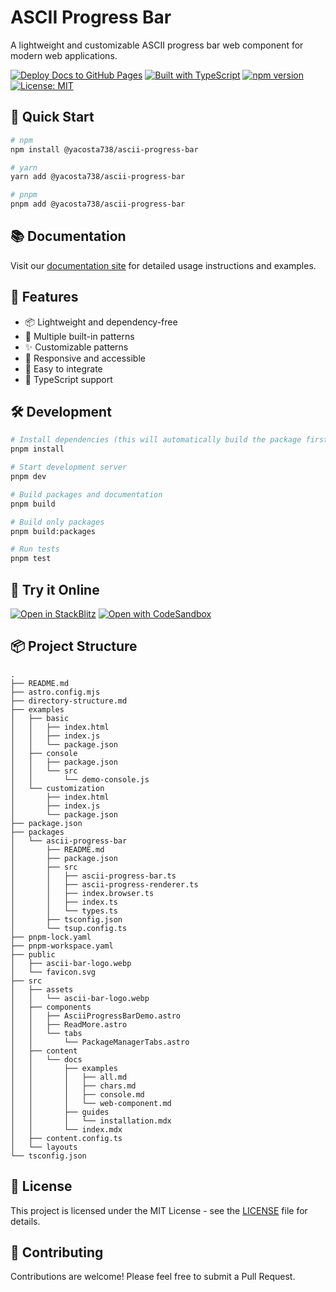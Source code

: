 # ASCII Progress Bar

A lightweight and customizable ASCII progress bar web component for modern web applications.

[![Deploy Docs to GitHub Pages](https://github.com/yacosta738/ascii-progress-bar/actions/workflows/deploy-docs.yml/badge.svg)](https://github.com/yacosta738/ascii-progress-bar/actions/workflows/deploy-docs.yml)
[![Built with TypeScript](https://img.shields.io/badge/Built%20with-TypeScript-blue)](https://www.typescriptlang.org/)
[![npm version](https://badge.fury.io/js/@yacosta738%2Fascii-progress-bar.svg)](https://www.npmjs.com/package/@yacosta738/ascii-progress-bar)
[![License: MIT](https://img.shields.io/badge/License-MIT-yellow.svg)](https://opensource.org/licenses/MIT)

## 🚀 Quick Start

```bash
# npm
npm install @yacosta738/ascii-progress-bar

# yarn
yarn add @yacosta738/ascii-progress-bar

# pnpm
pnpm add @yacosta738/ascii-progress-bar
```

## 📚 Documentation

Visit our [documentation site](https://ascii-progress-bar.vercel.app) for detailed usage instructions and examples.

## 🎯 Features

- 📦 Lightweight and dependency-free
- 🎨 Multiple built-in patterns
- ✨ Customizable patterns
- 📱 Responsive and accessible
- 🔧 Easy to integrate
- 📝 TypeScript support

## 🛠️ Development

```bash
# Install dependencies (this will automatically build the package first)
pnpm install

# Start development server
pnpm dev

# Build packages and documentation
pnpm build

# Build only packages
pnpm build:packages

# Run tests
pnpm test
```

## 🧪 Try it Online

[![Open in StackBlitz](https://developer.stackblitz.com/img/open_in_stackblitz.svg)](https://stackblitz.com/github/yacosta738/ascii-progress-bar)
[![Open with CodeSandbox](https://assets.codesandbox.io/github/button-edit-lime.svg)](https://codesandbox.io/p/sandbox/github.com/yacosta738/ascii-progress-bar)

## 📦 Project Structure

```
.
├── README.md
├── astro.config.mjs
├── directory-structure.md
├── examples
│   ├── basic
│   │   ├── index.html
│   │   ├── index.js
│   │   └── package.json
│   ├── console
│   │   ├── package.json
│   │   └── src
│   │       └── demo-console.js
│   └── customization
│       ├── index.html
│       ├── index.js
│       └── package.json
├── package.json
├── packages
│   └── ascii-progress-bar
│       ├── README.md
│       ├── package.json
│       ├── src
│       │   ├── ascii-progress-bar.ts
│       │   ├── ascii-progress-renderer.ts
│       │   ├── index.browser.ts
│       │   ├── index.ts
│       │   └── types.ts
│       ├── tsconfig.json
│       └── tsup.config.ts
├── pnpm-lock.yaml
├── pnpm-workspace.yaml
├── public
│   ├── ascii-bar-logo.webp
│   └── favicon.svg
├── src
│   ├── assets
│   │   └── ascii-bar-logo.webp
│   ├── components
│   │   ├── AsciiProgressBarDemo.astro
│   │   ├── ReadMore.astro
│   │   └── tabs
│   │       └── PackageManagerTabs.astro
│   ├── content
│   │   └── docs
│   │       ├── examples
│   │       │   ├── all.md
│   │       │   ├── chars.md
│   │       │   ├── console.md
│   │       │   └── web-component.md
│   │       ├── guides
│   │       │   └── installation.mdx
│   │       └── index.mdx
│   ├── content.config.ts
│   └── layouts
└── tsconfig.json
```

## 📄 License

This project is licensed under the MIT License - see the [LICENSE](LICENSE) file for details.

## 🤝 Contributing

Contributions are welcome! Please feel free to submit a Pull Request.
